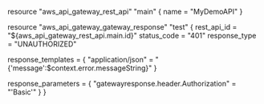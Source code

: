 resource "aws_api_gateway_rest_api" "main" {
  name = "MyDemoAPI"
}

resource "aws_api_gateway_gateway_response" "test" {
  rest_api_id   = "${aws_api_gateway_rest_api.main.id}"
  status_code   = "401"
  response_type = "UNAUTHORIZED"

  response_templates = {
    "application/json" = "{'message':$context.error.messageString}"
  }

  response_parameters = {
    "gatewayresponse.header.Authorization" = "'Basic'"
  }
}
